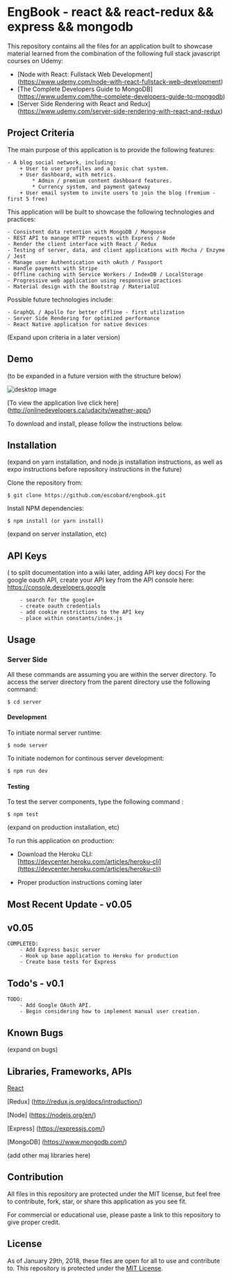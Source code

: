 # EngBook - react && react-redux && express && mongodb 

This repository contains all the files for an application built to showcase material learned from the combination of the following full stack javascript courses on Udemy:

- [Node with React: Fullstack Web Development] (https://www.udemy.com/node-with-react-fullstack-web-development)
- [The Complete Developers Guide to MongoDB] (https://www.udemy.com/the-complete-developers-guide-to-mongodb)
- [Server Side Rendering with React and Redux] (https://www.udemy.com/server-side-rendering-with-react-and-redux)

## Project Criteria

The main purpose of this application is to provide the following features:
	
	- A blog social network, including:
		+ User to user profiles and a basic chat system.
		+ User dashboard, with metrics.
			* Admin / premium content dashboard features.
			* Currency system, and payment gateway
		+ User email system to invite users to join the blog (fremium - first 5 free)

This application will be built to showcase the following technologies and practices:
	
	- Consistent data retention with MongoDB / Mongoose
	- REST API to manage HTTP requests with Express / Node
	- Render the client interface with React / Redux
	- Testing of server, data, and client applications with Mocha / Enzyme / Jest
	- Manage user Authentication with oAuth / Passport 
	- Handle payments with Stripe
	- Offline caching with Service Workers / IndexDB / LocalStorage
	- Progressive web application using responsive practices
	- Material design with the Bootstrap / MaterialUI

Possible future technologies include:

	- GraphQL / Apollo for better offline - first utilization
	- Server Side Rendering for optimized performance
	- React Native application for native devices

(Expand upon criteria in a later version)

## Demo

(to be expanded in a future version with the structure below)

![desktop image](https://onlinedevelopers.ca/udacity/weather-app/src/img/read-me/proj5-collage.jpg)

[To view the application live click here] (http://onlinedevelopers.ca/udacity/weather-app/)

To download and install, please follow the instructions below.

## Installation

(expand on yarn installation, and node.js installation instructions, as well as expo instructions before repository instructions in the future)

Clone the repository from: 
```
$ git clone https://github.com/escobard/engbook.git
```

Install NPM dependencies:
```
$ npm install (or yarn install)
```

(expand on server installation, etc)

## API Keys

( to split documentation into a wiki later, adding API key docs)
For the google oauth API, create your API key from the API console here: https://console.developers.google
```
	- search for the google+ 
	- create oauth credentials
	- add cookie restrictions to the API key
	- place within constants/index.js
```

## Usage

### Server Side

All these commands are assuming you are within the server directory. To access the server directory from the parent directory use the following command:

```
$ cd server
```

#### Development

To initiate normal server runtime:

```
$ node server
```

To initiate nodemon for continous server development:

```
$ npm run dev
```

#### Testing

To test the server components, type the following command :

```
$ npm test
```

(expand on production installation, etc)

To run this application on production:

- Download the Heroku CLI: [https://devcenter.heroku.com/articles/heroku-cli](https://devcenter.heroku.com/articles/heroku-cli)

- Proper production instructions coming later

## Most Recent Update - v0.05

## v0.05
	COMPLETED:
		- Add Express basic server
		- Hook up base application to Heroku for production
		- Create base tests for Express

## Todo's - v0.1
	TODO:
		- Add Google OAuth API.
		- Begin considering how to implement manual user creation.

## Known Bugs

(expand on bugs)

## Libraries, Frameworks, APIs

[React](https://facebook.github.io/react/)

[Redux] (http://redux.js.org/docs/introduction/)

[Node] (https://nodejs.org/en/)

[Express] (https://expressjs.com/)

[MongoDB] (https://www.mongodb.com/)

(add other maj libraries here)


## Contribution

All files in this repository are protected under the MIT license, but feel free to contribute, fork, star, or share this application as you see fit.

For commercial or educational use, please paste a link to this repository to give proper credit.

## License

As of January 29th, 2018, these files are open for all to use and contribute to. This repository is protected under the [MIT License](http://choosealicense.com/licenses/mit/).